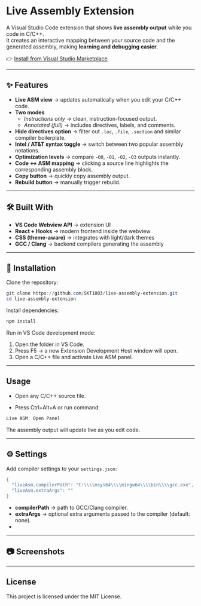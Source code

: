 # Live Assembly Extension

A Visual Studio Code extension that shows **live assembly output** while you code in C/C++.  
It creates an interactive mapping between your source code and the generated assembly, making **learning and debugging easier**.

👉 [Install from Visual Studio Marketplace](https://marketplace.visualstudio.com/items?itemName=skt1803.live-asm)

---

## ✨ Features

- **Live ASM view** → updates automatically when you edit your C/C++ code.  
- **Two modes**  
  - *Instructions only* → clean, instruction-focused output.  
  - *Annotated (full)* → includes directives, labels, and comments.  
- **Hide directives option** → filter out `.loc`, `.file`, `.section` and similar compiler boilerplate.  
- **Intel / AT&T syntax toggle** → switch between two popular assembly notations.  
- **Optimization levels** → compare `-O0`, `-O1`, `-O2`, `-O3` outputs instantly.  
- **Code ↔ ASM mapping** → clicking a source line highlights the corresponding assembly block.  
- **Copy button** → quickly copy assembly output.  
- **Rebuild button** → manually trigger rebuild.  

---

## 🛠 Built With

- **VS Code Webview API** → extension UI
- **React + Hooks** → modern frontend inside the webview
- **CSS (theme-aware)** → integrates with light/dark themes
- **GCC / Clang** → backend compilers generating the assembly

---
## 🚀 Installation

Clone the repository:
```powershell
git clone https://github.com/SKT1803/live-assembly-extension.git
cd live-assembly-extension
```  

Install dependencies:
```powershell
npm install
```  

Run in VS Code development mode:

1. Open the folder in VS Code.
2. Press F5 → a new Extension Development Host window will open.
3. Open a C/C++ file and activate Live ASM panel.
---

## Usage

- Open any C/C++ source file.

- Press Ctrl+Alt+A or run command:
```powershell
Live ASM: Open Panel
```
The assembly output will update live as you edit code.

---

## ⚙️ Settings

Add compiler settings to your `settings.json`:

```powershell
{
  "liveAsm.compilerPath": "C:\\\\msys64\\\\mingw64\\\\bin\\\\gcc.exe",
  "liveAsm.extraArgs": ""
}
```

- **compilerPath** → path to GCC/Clang compiler.
- **extraArgs** → optional extra arguments passed to the compiler (default: none).
- 
---

## 📷 Screenshots

---
## License

This project is licensed under the MIT License.
